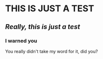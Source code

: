 # **THIS IS JUST A TEST**

## *Really, this is just a test*

### I warned you

You really didn't take my word for it, did you?

